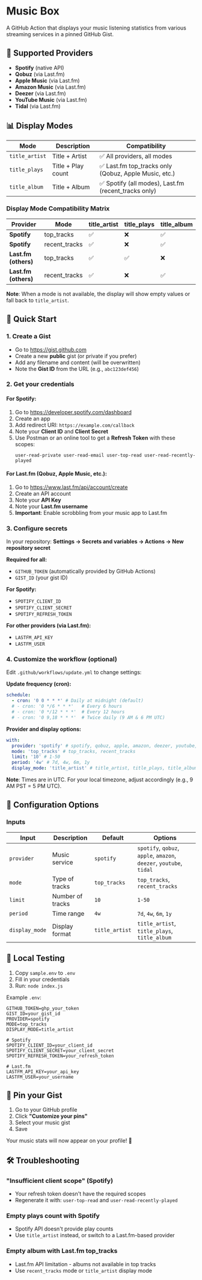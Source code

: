 # Music Box

A GitHub Action that displays your music listening statistics from various streaming services in a pinned GitHub Gist.

## 🎵 Supported Providers

- **Spotify** (native API)
- **Qobuz** (via Last.fm)
- **Apple Music** (via Last.fm)
- **Amazon Music** (via Last.fm)
- **Deezer** (via Last.fm)
- **YouTube Music** (via Last.fm)
- **Tidal** (via Last.fm)

## 📊 Display Modes

| Mode           | Description        | Compatibility                                         |
| -------------- | ------------------ | ----------------------------------------------------- |
| `title_artist` | Title + Artist     | ✅ All providers, all modes                           |
| `title_plays`  | Title + Play count | ✅ Last.fm top_tracks only (Qobuz, Apple Music, etc.) |
| `title_album`  | Title + Album      | ✅ Spotify (all modes), Last.fm (recent_tracks only)  |

### Display Mode Compatibility Matrix

| Provider             | Mode          | title_artist | title_plays | title_album |
| -------------------- | ------------- | ------------ | ----------- | ----------- |
| **Spotify**          | top_tracks    | ✅           | ❌          | ✅          |
| **Spotify**          | recent_tracks | ✅           | ❌          | ✅          |
| **Last.fm (others)** | top_tracks    | ✅           | ✅          | ❌          |
| **Last.fm (others)** | recent_tracks | ✅           | ❌          | ✅          |

**Note**: When a mode is not available, the display will show empty values or fall back to `title_artist`.

## 🚀 Quick Start

### 1. Create a Gist

- Go to https://gist.github.com
- Create a new **public** gist (or private if you prefer)
- Add any filename and content (will be overwritten)
- Note the **Gist ID** from the URL (e.g., `abc123def456`)

### 2. Get your credentials

#### For Spotify:

1. Go to https://developer.spotify.com/dashboard
2. Create an app
3. Add redirect URI: `https://example.com/callback`
4. Note your **Client ID** and **Client Secret**
5. Use Postman or an online tool to get a **Refresh Token** with these scopes:
   ```
   user-read-private user-read-email user-top-read user-read-recently-played
   ```

#### For Last.fm (Qobuz, Apple Music, etc.):

1. Go to https://www.last.fm/api/account/create
2. Create an API account
3. Note your **API Key**
4. Note your **Last.fm username**
5. **Important**: Enable scrobbling from your music app to Last.fm

### 3. Configure secrets

In your repository: **Settings → Secrets and variables → Actions → New repository secret**

**Required for all:**

- `GITHUB_TOKEN` (automatically provided by GitHub Actions)
- `GIST_ID` (your gist ID)

**For Spotify:**

- `SPOTIFY_CLIENT_ID`
- `SPOTIFY_CLIENT_SECRET`
- `SPOTIFY_REFRESH_TOKEN`

**For other providers (via Last.fm):**

- `LASTFM_API_KEY`
- `LASTFM_USER`

### 4. Customize the workflow (optional)

Edit `.github/workflows/update.yml` to change settings:

**Update frequency (cron):**

```yaml
schedule:
  - cron: '0 0 * * *' # Daily at midnight (default)
  # - cron: '0 */6 * * *'   # Every 6 hours
  # - cron: '0 */12 * * *'  # Every 12 hours
  # - cron: '0 9,18 * * *'  # Twice daily (9 AM & 6 PM UTC)
```

**Provider and display options:**

```yaml
with:
  provider: 'spotify' # spotify, qobuz, apple, amazon, deezer, youtube, tidal
  mode: 'top_tracks' # top_tracks, recent_tracks
  limit: '10' # 1-50
  period: '4w' # 7d, 4w, 6m, 1y
  display_mode: 'title_artist' # title_artist, title_plays, title_album
```

**Note**: Times are in UTC. For your local timezone, adjust accordingly (e.g., 9 AM PST = 5 PM UTC).

## 📝 Configuration Options

### Inputs

| Input          | Description      | Default        | Options                                                             |
| -------------- | ---------------- | -------------- | ------------------------------------------------------------------- |
| `provider`     | Music service    | `spotify`      | `spotify`, `qobuz`, `apple`, `amazon`, `deezer`, `youtube`, `tidal` |
| `mode`         | Type of tracks   | `top_tracks`   | `top_tracks`, `recent_tracks`                                       |
| `limit`        | Number of tracks | `10`           | `1-50`                                                              |
| `period`       | Time range       | `4w`           | `7d`, `4w`, `6m`, `1y`                                              |
| `display_mode` | Display format   | `title_artist` | `title_artist`, `title_plays`, `title_album`                        |

## 🔧 Local Testing

1. Copy `sample.env` to `.env`
2. Fill in your credentials
3. Run: `node index.js`

Example `.env`:

```env
GITHUB_TOKEN=ghp_your_token
GIST_ID=your_gist_id
PROVIDER=spotify
MODE=top_tracks
DISPLAY_MODE=title_artist

# Spotify
SPOTIFY_CLIENT_ID=your_client_id
SPOTIFY_CLIENT_SECRET=your_client_secret
SPOTIFY_REFRESH_TOKEN=your_refresh_token

# Last.fm
LASTFM_API_KEY=your_api_key
LASTFM_USER=your_username
```

## 📌 Pin your Gist

1. Go to your GitHub profile
2. Click **"Customize your pins"**
3. Select your music gist
4. Save

Your music stats will now appear on your profile! 🎉

## 🛠️ Troubleshooting

### "Insufficient client scope" (Spotify)

- Your refresh token doesn't have the required scopes
- Regenerate it with: `user-top-read` and `user-read-recently-played`

### Empty plays count with Spotify

- Spotify API doesn't provide play counts
- Use `title_artist` instead, or switch to a Last.fm-based provider

### Empty album with Last.fm top_tracks

- Last.fm API limitation - albums not available in top tracks
- Use `recent_tracks` mode or `title_artist` display mode
